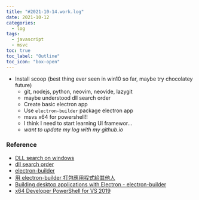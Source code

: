 ```yaml
---
title: "#2021-10-14.work.log"
date: 2021-10-12
categories:
  - log
tags:
  - javascript
  - msvc
toc: true
toc_label: "Outline"
toc_icon: "box-open"
---
```


- Install scoop (best thing ever seen in win10 so far, maybe try chocolatey future)
    - git, nodejs, python, neovim, neovide, lazygit
    - maybe understood dll search order
    - Create basic electron app
    - Use `electron-builder` package electron app
    - msvs x64 for powershell!!
    - I think I need to start learning UI framewor...
    - *want to update my log with my github.io*

### Reference

- [DLL search on windows](https://stackoverflow.com/questions/2463243/dll-search-on-windows)
- [dll search order](https://docs.microsoft.com/en-us/windows/win32/dlls/dynamic-link-library-search-order)
- [electron-builder](https://github.com/electron-userland/electron-builder)
- [用 electron-builder 打包應用程式給其他人](https://ithelp.ithome.com.tw/articles/10234399)
- [Building desktop applications with Electron - electron-builder](https://medium.com/@jamzi/building-desktop-applications-with-electron-electron-builder-47484193cbcc)
- [x64 Developer PowerShell for VS 2019](https://developercommunity.visualstudio.com/t/x64-developer-powershell-for-vs-2019/943058)

